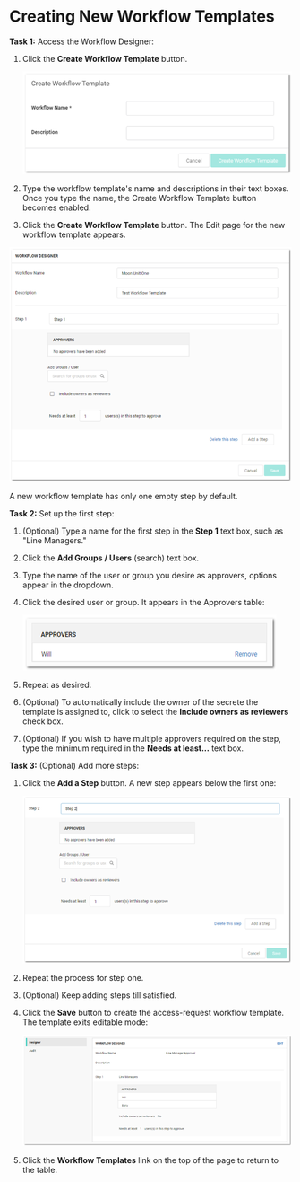[title]: # (Creating New Workflow Templates)
[tags]: # (Workflow)
[priority]: # (40)

# Creating New Workflow Templates

**Task 1:** Access the Workflow Designer:

1. Click the **Create Workflow Template** button.

   ![1556292400584](images/1556292400584.png)

1. Type the workflow template's name and descriptions in their text boxes. Once you type the name, the Create Workflow Template button becomes enabled.

1. Click the **Create Workflow Template** button. The Edit page for the new workflow template appears.

![1556292429746](images/1556292429746.png)

​A new workflow template has only one empty step by default.

**Task 2:** Set up the first step:

1. (Optional) Type a name for the first step in the **Step 1** text box, such as "Line Managers."

1. Click the **Add Groups / Users** (search) text box.

1. Type the name of the user or group you desire as approvers, options appear in the dropdown.

1. Click the desired user or group. It appears in the Approvers table:

   ![1556292465255](images/1556292465255.png)

1. Repeat as desired.

1. (Optional) To automatically include the owner of the secrete the template is assigned to, click to select the **Include owners as reviewers** check box.

1. (Optional) If you wish to have multiple approvers required on the step, type the minimum required in the **Needs at least...** text box.

**Task 3:** (Optional) Add more steps:

1. Click the **Add a Step** button. A new step appears below the first one:

   ![1556292484262](images/1556292484262.png)

1. Repeat the process for step one.

1. (Optional) Keep adding steps till satisfied.

1. Click the **Save** button to create the access-request workflow template. The template exits editable mode:

   ![1556292505118](images/1556292505118.png)

1. Click the **Workflow Templates** link on the top of the page to return to the table.

